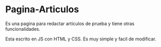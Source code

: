 # Pagina-Articulos
Es una pagina para redactar artículos de prueba y tiene otras funcionalidades.

Esta escrito en JS con HTML y CSS. Es muy simple y facil de modificar.
